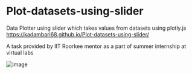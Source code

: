 # Plot-datasets-using-slider
Data Plotter using slider which takes values from datasets using plotly.js https://kadambari68.github.io/Plot-datasets-using-slider/

A task provided by IIT Roorkee mentor as a part of summer internship at virtual labs 

![image](https://github.com/kadambari68/Plot-datasets-using-slider/assets/112871361/579ab00c-66ab-4f95-9042-6ededba1734d)

